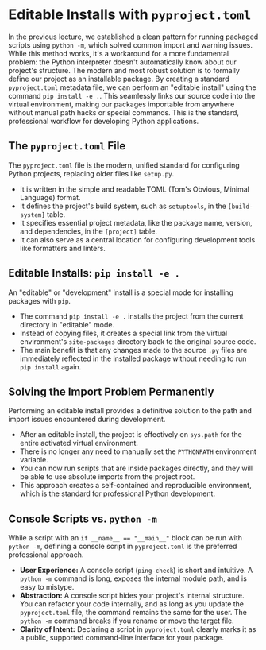 # Editable Installs with `pyproject.toml`

In the previous lecture, we established a clean pattern for running packaged scripts using `python -m`, which solved common import and warning issues. While this method works, it's a workaround for a more fundamental problem: the Python interpreter doesn't automatically know about our project's structure. The modern and most robust solution is to formally define our project as an installable package. By creating a standard `pyproject.toml` metadata file, we can perform an "editable install" using the command `pip install -e .`. This seamlessly links our source code into the virtual environment, making our packages importable from anywhere without manual path hacks or special commands. This is the standard, professional workflow for developing Python applications.

## The `pyproject.toml` File

The `pyproject.toml` file is the modern, unified standard for configuring Python projects, replacing older files like `setup.py`.

- It is written in the simple and readable TOML (Tom's Obvious, Minimal Language) format.
- It defines the project's build system, such as `setuptools`, in the `[build-system]` table.
- It specifies essential project metadata, like the package name, version, and dependencies, in the `[project]` table.
- It can also serve as a central location for configuring development tools like formatters and linters.

## Editable Installs: `pip install -e .`

An "editable" or "development" install is a special mode for installing packages with `pip`.

- The command `pip install -e .` installs the project from the current directory in "editable" mode.
- Instead of copying files, it creates a special link from the virtual environment's `site-packages` directory back to the original source code.
- The main benefit is that any changes made to the source `.py` files are immediately reflected in the installed package without needing to run `pip install` again.

## Solving the Import Problem Permanently

Performing an editable install provides a definitive solution to the path and import issues encountered during development.

- After an editable install, the project is effectively on `sys.path` for the entire activated virtual environment.
- There is no longer any need to manually set the `PYTHONPATH` environment variable.
- You can now run scripts that are inside packages directly, and they will be able to use absolute imports from the project root.
- This approach creates a self-contained and reproducible environment, which is the standard for professional Python development.

## Console Scripts vs. `python -m`

While a script with an `if __name__ == "__main__"` block can be run with `python -m`, defining a console script in `pyproject.toml` is the preferred professional approach.

- **User Experience:** A console script (`ping-check`) is short and intuitive. A `python -m` command is long, exposes the internal module path, and is easy to mistype.
- **Abstraction:** A console script hides your project's internal structure. You can refactor your code internally, and as long as you update the `pyproject.toml` file, the command remains the same for the user. The `python -m` command breaks if you rename or move the target file.
- **Clarity of Intent:** Declaring a script in `pyproject.toml` clearly marks it as a public, supported command-line interface for your package.
